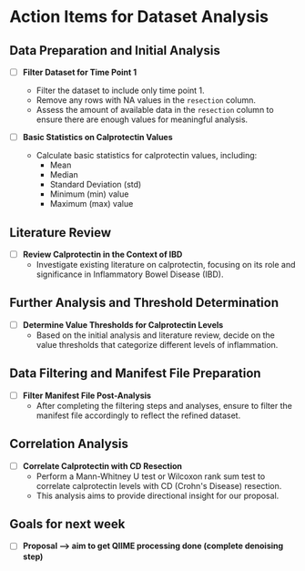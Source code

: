 # Action Items for Dataset Analysis

## Data Preparation and Initial Analysis

- [ ] **Filter Dataset for Time Point 1**
  - Filter the dataset to include only time point 1.
  - Remove any rows with NA values in the `resection` column.
  - Assess the amount of available data in the `resection` column to ensure there are enough values for meaningful analysis.

- [ ] **Basic Statistics on Calprotectin Values**
  - Calculate basic statistics for calprotectin values, including:
    - Mean
    - Median
    - Standard Deviation (std)
    - Minimum (min) value
    - Maximum (max) value

## Literature Review

- [ ] **Review Calprotectin in the Context of IBD**
  - Investigate existing literature on calprotectin, focusing on its role and significance in Inflammatory Bowel Disease (IBD).

## Further Analysis and Threshold Determination

- [ ] **Determine Value Thresholds for Calprotectin Levels**
  - Based on the initial analysis and literature review, decide on the value thresholds that categorize different levels of inflammation.

## Data Filtering and Manifest File Preparation

- [ ] **Filter Manifest File Post-Analysis**
  - After completing the filtering steps and analyses, ensure to filter the manifest file accordingly to reflect the refined dataset.

## Correlation Analysis

- [ ] **Correlate Calprotectin with CD Resection**
  - Perform a Mann-Whitney U test or Wilcoxon rank sum test to correlate calprotectin levels with CD (Crohn's Disease) resection.
  - This analysis aims to provide directional insight for our proposal.
     
## Goals for next week 

- [ ] **Proposal --> aim to get QIIME processing done (complete denoising step)**
